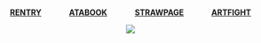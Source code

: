 
<h4 align="center">

[RENTRY](https://rentry.co/antlerqueen)‎ ‎ ‎ ‎ ‎ ‎ ‎ ‎ ‎ ‎ ‎ ‎ ‎ ‎ ‎ [ATABOOK](https://antlerqueen.atabook.org/) ‎ ‎ ‎ ‎ ‎ ‎ ‎ ‎ ‎ ‎ ‎ ‎ ‎ ‎ [STRAWPAGE](https://antlerqween.straw.page/) ‎ ‎ ‎ ‎ ‎ ‎ ‎ ‎ ‎ ‎ ‎ ‎ ‎ ‎ [ARTFIGHT](https://artfight.net/~antlerqueen)

![](https://files.catbox.moe/m6j1g4.png)

</h4>
